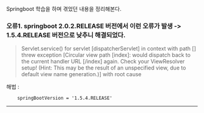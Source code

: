 
Springboot 학습을 하며 겪었던 내용을 정리해본다. 

### 오류1. springboot 2.0.2.RELEASE 버전에서 이런 오류가 발생 -> 1.5.4.RELEASE 버전으로 낮추니 해결되었다. 
> Servlet.service() for servlet [dispatcherServlet] in context with path [] threw exception [Circular view path [index]: would dispatch back to the current handler URL [/index] again. Check your ViewResolver setup! (Hint: This may be the result of an unspecified view, due to default view name generation.)] with root cause

해법 : 
```
	springBootVersion = '1.5.4.RELEASE'
```

---- 
